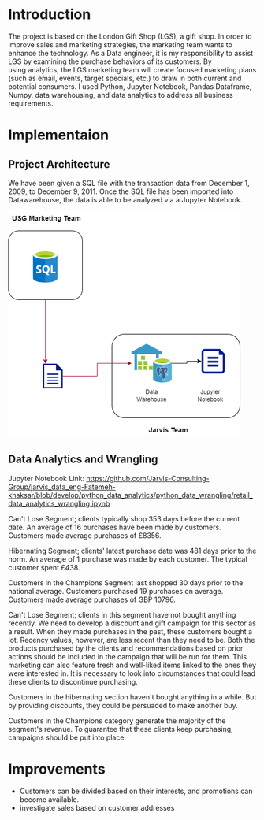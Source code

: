 # Introduction
The project is based on the London Gift Shop (LGS), a gift shop. In order to improve sales and marketing strategies, the marketing team wants to enhance the technology.
As a Data engineer, it is my responsibility to assist LGS by examining the purchase behaviors of its customers.
By using analytics, the LGS marketing team will create focused marketing plans (such as email, events, target specials, etc.) to draw in both current and potential consumers.
I used Python, Jupyter Notebook, Pandas Dataframe, Numpy, data warehousing, and data analytics to address all business requirements.
# Implementaion
## Project Architecture
We have been given a SQL file with the transaction data from December 1, 2009, to December 9, 2011.
Once the SQL file has been imported into Datawarehouse, the data is able to be analyzed via a Jupyter Notebook.

  ![my image](./assets/ware.drawio.png)
## Data Analytics and Wrangling
Jupyter Notebook Link: https://github.com/Jarvis-Consulting-Group/jarvis_data_eng-Fatemeh-khaksar/blob/develop/python_data_analytics/python_data_wrangling/retail_data_analytics_wrangling.ipynb

Can't Lose Segment; clients typically shop 353 days before the current date. An average of 16 purchases have been made by customers. Customers made average purchases of £8356.

Hibernating Segment; clients' latest purchase date was 481 days prior to the norm. An average of 1 purchase was made by each customer. The typical customer spent £438.

Customers in the Champions Segment last shopped 30 days prior to the national average. Customers purchased 19 purchases on average. Customers made average purchases of GBP 10796.

Can't Lose Segment; clients in this segment have not bought anything recently. We need to develop a discount and gift campaign for this sector as a result. When they made purchases in the past, these customers bought a lot. Recency values, however, are less recent than they need to be. Both the products purchased by the clients and recommendations based on prior actions should be included in the campaign that will be run for them. This marketing can also feature fresh and well-liked items linked to the ones they were interested in. It is necessary to look into circumstances that could lead these clients to discontinue purchasing.

Customers in the hibernating section haven't bought anything in a while. But by providing discounts, they could be persuaded to make another buy.

Customers in the Champions category generate the majority of the segment's revenue. To guarantee that these clients keep purchasing, campaigns should be put into place.
# Improvements
- Customers can be divided based on their interests, and promotions can become available.
- investigate sales based on customer addresses